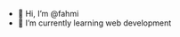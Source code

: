- 👋 Hi, I’m @fahmi
- 🌱 I’m currently learning web development 


<!---
labgo-fahmi/labgo-fahmi is a ✨ special ✨ repository because its `README.md` (this file) appears on your GitHub profile.
You can click the Preview link to take a look at your changes.
--->
